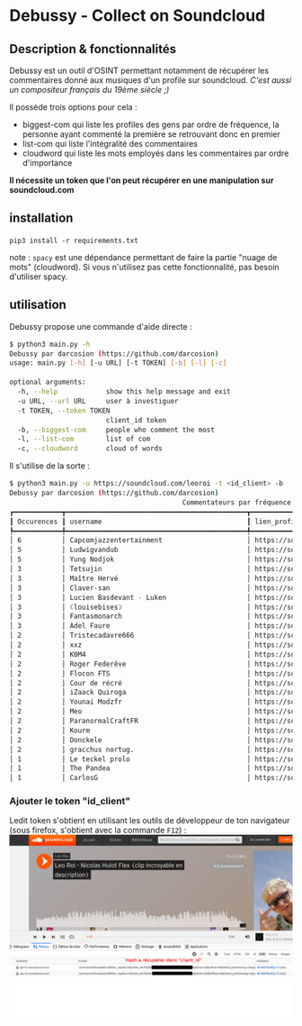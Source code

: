 # Debussy - Collect on Soundcloud

## Description & fonctionnalités

Debussy est un outil d'OSINT permettant notamment de récupérer les commentaires donné aux musiques d'un profile sur soundcloud.
_C'est aussi un compositeur français du 19ème siècle ;)_

Il possède trois options pour cela :
 - biggest-com qui liste les profiles des gens par ordre de fréquence, la personne ayant commenté la première se retrouvant donc en premier
 - list-com qui liste l'intégralité des commentaires
 - cloudword qui liste les mots employés dans les commentaires par ordre d'importance

**Il nécessite un token que l'on peut récupérer en une manipulation sur soundcloud.com**

 ## installation

 `pip3 install -r requirements.txt`

note : `spacy` est une dépendance permettant de faire la partie "nuage de mots" (cloudword). Si vous n'utilisez pas cette fonctionnalité, pas besoin d'utiliser spacy.

## utilisation

Debussy propose une commande d'aide directe :

```bash
$ python3 main.py -h
Debussy par darcosion (https://github.com/darcosion)
usage: main.py [-h] [-u URL] [-t TOKEN] [-b] [-l] [-c]

optional arguments:
  -h, --help            show this help message and exit
  -u URL, --url URL     user à investiguer
  -t TOKEN, --token TOKEN
                        client_id token
  -b, --biggest-com     people who comment the most
  -l, --list-com        list of com
  -c, --cloudword       cloud of words
```


Il s'utilise de la sorte :  


```bash
$ python3 main.py -u https://soundcloud.com/leoroi -t <id_client> -b
Debussy par darcosion (https://github.com/darcosion)
                                           Commentateurs par fréquence                                            
┏━━━━━━━━━━━━┳━━━━━━━━━━━━━━━━━━━━━━━━━━━━━━━━━━━━━━━━━━━━━┳━━━━━━━━━━━━━━━━━━━━━━━━━━━━━━━━━━━━━━━━━━━━━━━━━━━━━┓
┃ Occurences ┃ username                                    ┃ lien_profile                                        ┃
┡━━━━━━━━━━━━╇━━━━━━━━━━━━━━━━━━━━━━━━━━━━━━━━━━━━━━━━━━━━━╇━━━━━━━━━━━━━━━━━━━━━━━━━━━━━━━━━━━━━━━━━━━━━━━━━━━━━┩
│ 6          │ Capcomjazzentertainment                     │ https://soundcloud.com/capcomjazzent                │
│ 5          │ Ludwigvandub                                │ https://soundcloud.com/ludwigvandub                 │
│ 5          │ Yung Nodjok                                 │ https://soundcloud.com/yungnodjok                   │
│ 3          │ Tetsujin                                    │ https://soundcloud.com/txtsxjxn                     │
│ 3          │ Maître Hervé                                │ https://soundcloud.com/exeio                        │
│ 3          │ Claver-san                                  │ https://soundcloud.com/claver-san                   │
│ 3          │ Lucien Basdevant - Luken                    │ https://soundcloud.com/luuken                       │
│ 3          │ ☾louisebises☽                               │ https://soundcloud.com/louisebises                  │
│ 3          │ Fantasmonarch                               │ https://soundcloud.com/fantasmonarch                │
│ 3          │ Adel Faure                                  │ https://soundcloud.com/adelfaure                    │
│ 2          │ Tristecadavre666                            │ https://soundcloud.com/emonsoy666                   │
│ 2          │ xxz                                         │ https://soundcloud.com/xxxzxxxzxxxz                 │
│ 2          │ K0M4                                        │ https://soundcloud.com/user-705113193-565327199     │
│ 2          │ Roger Federêve                              │ https://soundcloud.com/fedecrepes                   │
│ 2          │ Flocon FTS                                  │ https://soundcloud.com/user449838177                │
│ 2          │ Cour de récré                               │ https://soundcloud.com/courderecre                  │
│ 2          │ iZaack Quiroga                              │ https://soundcloud.com/izaack-quiroga               │
│ 2          │ Younai Modzfr                               │ https://soundcloud.com/younai-modzfr                │
│ 2          │ Meo                                         │ https://soundcloud.com/meorciaa                     │
│ 2          │ ParanormalCraftFR                           │ https://soundcloud.com/paranormalcraftfr            │
│ 2          │ Kourm                                       │ https://soundcloud.com/kourmwave                    │
│ 2          │ Donckele                                    │ https://soundcloud.com/neirda-donckele              │
│ 2          │ gracchus nortug.                            │ https://soundcloud.com/gracchusnortug               │
│ 1          │ Le teckel prolo                             │ https://soundcloud.com/jeanne-crowley-129656146     │
│ 1          │ The Pandea                                  │ https://soundcloud.com/thepandea                    │
│ 1          │ CarlosG                                     │ https://soundcloud.com/user-23956215                │
```

### Ajouter le token "id_client"

Ledit token s'obtient en utilisant les outils de développeur de ton navigateur (sous firefox, s'obtient avec la commande `F12`) :
![image de soundcloud](doc/flex.png)
